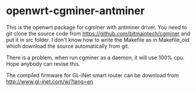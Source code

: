 openwrt-cgminer-antminer
========================
This is the openwrt package for cgminer with antminer driver. You need to git clone the source code from https://github.com/bitmaintech/cgminer and put it in src folder. I don't know how to write the Makefile as in Makefile_old which download the source automatically from git.

There is a problem, when run cgminer as a daemon, it will use 100% cpu. Hope anybody can revise this.

The compiled firmware for GL-iNet smart router can be download from http://www.gl-inet.com/w/?lang=en


